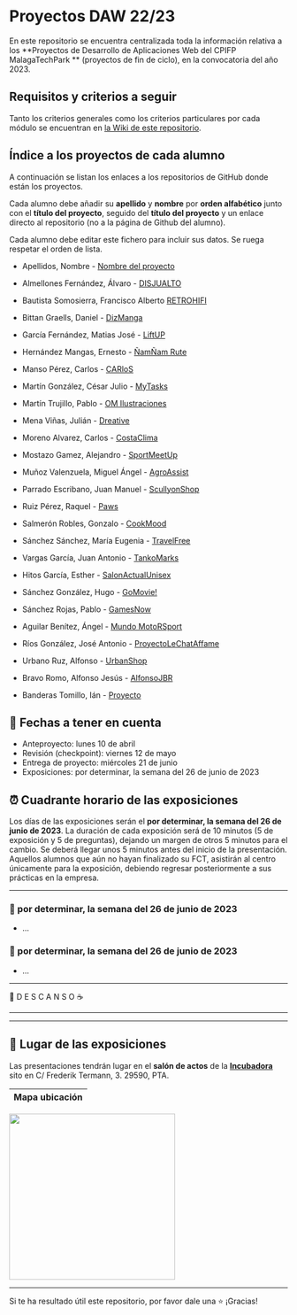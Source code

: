 # Proyectos DAW 22/23

En este repositorio se encuentra centralizada toda la información relativa a los **Proyectos de Desarrollo de Aplicaciones Web del CPIFP MalagaTechPark ** (proyectos de fin de ciclo), en la convocatoria del año 2023.

## Requisitos y criterios a seguir

Tanto los criterios generales como los criterios particulares por cada módulo se encuentran en [la Wiki de este repositorio](https://github.com/MalagaTechPark/2daw-tfc-2223/wiki).

## Índice a los proyectos de cada alumno

A continuación se listan los enlaces a los repositorios de GitHub donde están los proyectos. 

Cada alumno debe añadir su **apellido** y **nombre** por **orden alfabético** junto con el **título del proyecto**, seguido del **título del proyecto** y un enlace directo al repositorio (no a la página de Github del alumno). 

Cada alumno debe editar este fichero para incluir sus datos. Se ruega respetar el orden de lista.

* Apellidos, Nombre - [Nombre del proyecto](https://github.com/nombre_del_repositorio)
* Almellones Fernández, Álvaro - [DISJUALTO](https://github.com/aalmfer2001/proyectoFinal)
* Bautista Somosierra, Francisco Alberto [RETROHIFI](https://github.com/FranciscoBautistaSomo/proyectoFinal2DAW)
* Bittan Graells, Daniel - [DizManga](https://github.com/DanyBittan/DizManga)
* García Fernández, Matias José - [LiftUP](https://github.com/matgarfer499/ProyectoDAW)
* Hernández Mangas, Ernesto - [ÑamÑam Rute](https://github.com/ehm4/ProyectoFinalDAW)
* Manso Pérez, Carlos - [CARloS](https://github.com/CarlosMansoPerez/ProyectoCARloS)
* Martín González, César Julio - [MyTasks](https://github.com/cesarjulio19/MyTasks)
* Martín Trujillo, Pablo - [OM Ilustraciones](https://github.com/PabloMartinTrujillo/OM-Ilustraciones)
* Mena Viñas, Julián - [Dreative](https://github.com/julianmenav/proyecto-final)
* Moreno Alvarez, Carlos - [CostaClima](https://github.com/carlosalvarez13/ProyectoFinal)
* Mostazo Gamez, Alejandro - [SportMeetUp](https://github.com/AlejandroMostazo/Proyecto_final_DAW)
* Muñoz Valenzuela, Miguel Ángel - [AgroAssist](https://github.com/miguelmunval/ProyectoFinal)



* Parrado Escribano, Juan Manuel - [ScullyonShop](https://github.com/juanmaparrado/ScullyonShop-tfc)

* Ruiz Pérez, Raquel - [Paws](https://github.com/RaquelRuiz4/ProyectoPAWS)
* Salmerón Robles, Gonzalo - [CookMood](https://github.com/gonzalosalmeron/proyecto-final)
* Sánchez Sánchez, María Eugenia - [TravelFree](https://github.com/mariasnchez/travelFree)
* Vargas García, Juan Antonio - [TankoMarks](https://github.com/juanantoniovargar/TankoMarks)
* Hitos García, Esther - [SalonActualUnisex](https://github.com/hitos-esther/SalonActualUnisex)
* Sánchez González, Hugo - [GoMovie!](https://github.com/hugosanchezg/proyectoFinalDAW)
* Sánchez Rojas, Pablo - [GamesNow](https://github.com/psanroj268/GamesNow)
* Aguilar Benítez, Ángel - [Mundo MotoRSport](https://github.com/AngelAguben/MundoMotoRSport)
* Ríos González, José Antonio - [ProyectoLeChatAffame](https://github.com/JoseAntonioRiosGonzalez/ProyectoLeChatAffame)
* Urbano Ruz, Alfonso - [UrbanShop](https://github.com/aUrbano24/ProyectoFinal---2022-2023)
* Bravo Romo, Alfonso Jesús - [AlfonsoJBR](https://github.com/AlfonsoJBR)
* Banderas Tomillo, Ián - [Proyecto](https://github.com/ianbanderas/ProjectoDAW/tree/main)


## 📝 Fechas a tener en cuenta
* Anteproyecto: lunes 10 de abril
* Revisión (checkpoint): viernes 12 de mayo
* Entrega de proyecto: miércoles 21 de junio
* Exposiciones: por determinar, la semana del 26 de junio de 2023


## ⏰ Cuadrante horario de las exposiciones

Los días de las exposiciones serán el **por determinar, la semana del 26 de junio de 2023**. La duración de cada exposición será de 10 minutos (5 de exposición y 5 de preguntas), dejando un margen de otros 5 minutos para el cambio. Se deberá llegar unos 5 minutos antes del inicio de la presentación. Aquellos alumnos que aún no hayan finalizado su FCT, asistirán al centro únicamente para la exposición, debiendo regresar posteriormente a sus prácticas en la empresa.

<hr>

### :calendar: por determinar, la semana del 26 de junio de 2023



* ...


### :calendar: por determinar, la semana del 26 de junio de 2023

* ...



<hr>

 🥪 D E S C A N S O ☕

<hr>



<hr>

## :school: Lugar de las exposiciones

Las presentaciones tendrán lugar en el **salón de actos** de la [**Incubadora**](https://goo.gl/maps/VGMpWnnpCZJQbP21A) sito en C/ Frederik Termann, 3. 29590, PTA.

Mapa ubicación             | 
:-------------------------:|
<a href="https://goo.gl/maps/VGMpWnnpCZJQbP21A" target="_blank"><img src="https://github.com/IESCampanillas/proyectos-dam-2021/blob/master/IESCFP_mapa_ubicacion.png" width="300" /></a> 


<hr>

Si te ha resultado útil este repositorio, por favor dale una :star: ¡Gracias!

